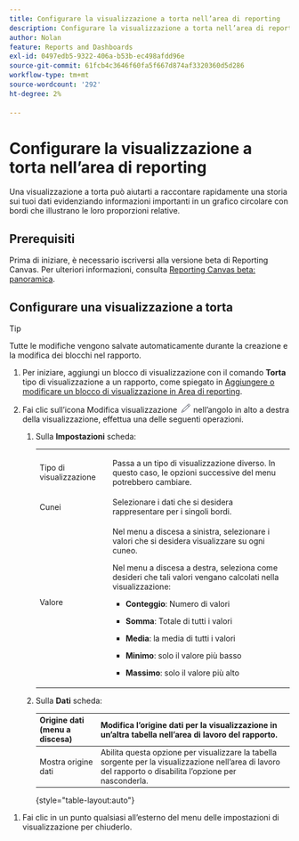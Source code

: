 ```yaml
---
title: Configurare la visualizzazione a torta nell’area di reporting
description: Configurare la visualizzazione a torta nell’area di reporting
author: Nolan
feature: Reports and Dashboards
exl-id: 0497edb5-9322-406a-b53b-ec498afdd96e
source-git-commit: 61fcb4c3646f60fa5f667d874af3320360d5d286
workflow-type: tm+mt
source-wordcount: '292'
ht-degree: 2%

---
```



# Configurare la visualizzazione a torta nell’area di reporting

Una visualizzazione a torta può aiutarti a raccontare rapidamente una storia sui tuoi dati evidenziando informazioni importanti in un grafico circolare con bordi che illustrano le loro proporzioni relative.

## Prerequisiti

Prima di iniziare, è necessario iscriversi alla versione beta di Reporting Canvas. Per ulteriori informazioni, consulta [Reporting Canvas beta: panoramica](/help/quicksilver/product-announcements/betas/reporting-canvas-beta/reporting-canvas-beta-overview.md).

## Configurare una visualizzazione a torta

>[!TIP]
>
>Tutte le modifiche vengono salvate automaticamente durante la creazione e la modifica dei blocchi nel rapporto.

1. Per iniziare, aggiungi un blocco di visualizzazione con il comando **Torta** tipo di visualizzazione a un rapporto, come spiegato in [Aggiungere o modificare un blocco di visualizzazione in Area di reporting](../../../reports-and-dashboards/reporting-canvas/visualization-blocks/add-or-edit-report-visualization.md).

1. Fai clic sull’icona Modifica visualizzazione ![](assets/edit-icon.png) nell’angolo in alto a destra della visualizzazione, effettua una delle seguenti operazioni.

   1. Sulla **Impostazioni** scheda:

      <table style="table-layout:auto">
       <col>
       <col>
       <tbody>
        <tr>
         <td role="rowheader">Tipo di visualizzazione</td>
         <td><p>Passa a un tipo di visualizzazione diverso. In questo caso, le opzioni successive del menu potrebbero cambiare.</p></td>
        </tr>
        <tr>
         <td role="rowheader">Cunei</td>
         <td>Selezionare i dati che si desidera rappresentare per i singoli bordi.</td>
        </tr>
        <tr>
         <td role="rowheader">Valore</td>
         <td><p>Nel menu a discesa a sinistra, selezionare i valori che si desidera visualizzare su ogni cuneo.</p><p>Nel menu a discesa a destra, seleziona come desideri che tali valori vengano calcolati nella visualizzazione:</p>
          <ul>
           <li><p><b>Conteggio</b>: Numero di valori</p></li>
           <li><p><b>Somma</b>: Totale di tutti i valori </p></li>
           <li><p><b>Media</b>: la media di tutti i valori</p></li>
           <li><p><b>Minimo</b>: solo il valore più basso</p></li>
           <li><p><b>Massimo</b>: solo il valore più alto</p></li>
          </ul></td>
        </tr>
       </tbody>
      </table>

   1. Sulla **Dati** scheda:

      | Origine dati (menu a discesa) | Modifica l’origine dati per la visualizzazione in un’altra tabella nell’area di lavoro del rapporto. |
      |---|---|
      | Mostra origine dati | Abilita questa opzione per visualizzare la tabella sorgente per la visualizzazione nell’area di lavoro del rapporto o disabilita l’opzione per nasconderla. |

      {style=&quot;table-layout:auto&quot;}

<!--   
      NOLAN-FLAG: convert table to html. 
      -->

1. Fai clic in un punto qualsiasi all’esterno del menu delle impostazioni di visualizzazione per chiuderlo.
